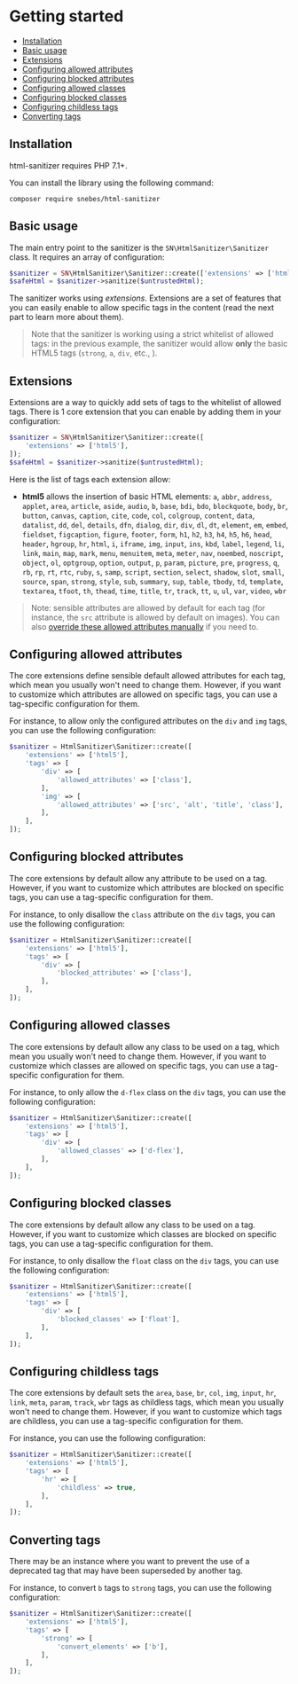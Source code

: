 # Getting started

- [Installation](#installation)
- [Basic usage](#basic-usage)
- [Extensions](#extensions)
- [Configuring allowed attributes](#configuring-allowed-attributes)
- [Configuring blocked attributes](#configuring-blocked-attributes)
- [Configuring allowed classes](#configuring-allowed-classes)
- [Configuring blocked classes](#configuring-blocked-classes)
- [Configuring childless tags](#configuring-childless-tags)
- [Converting tags](#converting-tags)

## Installation

html-sanitizer requires PHP 7.1+.

You can install the library using the following command:

```
composer require snebes/html-sanitizer
```

## Basic usage

The main entry point to the sanitizer is the `SN\HtmlSanitizer\Sanitizer` class. It requires
an array of configuration:

```php
$sanitizer = SN\HtmlSanitizer\Sanitizer::create(['extensions' => ['html5']]);
$safeHtml = $sanitizer->sanitize($untrustedHtml);
```

The sanitizer works using *extensions*. Extensions are a set of features that you can easily
enable to allow specific tags in the content (read the next part to learn more about them). 

> Note that the sanitizer is working using a strict whitelist of allowed tags: in the previous example,
> the sanitizer would allow **only** the basic HTML5 tags (`strong`, `a`, `div`, etc., ).

## Extensions

Extensions are a way to quickly add sets of tags to the whitelist of allowed tags.
There is 1 core extension that you can enable by adding them in your configuration:

```php
$sanitizer = SN\HtmlSanitizer\Sanitizer::create([
    'extensions' => ['html5'],
]);
$safeHtml = $sanitizer->sanitize($untrustedHtml);
```

Here is the list of tags each extension allow:

- **html5** allows the insertion of basic HTML elements:
  `a`, `abbr`, `address`, `applet`, `area`, `article`, `aside`, `audio`, `b`, `base`, `bdi`, `bdo`, `blockquote`,
  `body`, `br`, `button`, `canvas`, `caption`, `cite`, `code`, `col`, `colgroup`, `content`, `data`, `datalist`, `dd`,
  `del`, `details`, `dfn`, `dialog`, `dir`, `div`, `dl`, `dt`, `element`, `em`, `embed`, `fieldset`, `figcaption`, 
  `figure`, `footer`, `form`, `h1`, `h2`, `h3`, `h4`, `h5`, `h6`, `head`, `header`, `hgroup`, `hr`, `html`, `i`, 
  `iframe`, `img`, `input`, `ins`, `kbd`, `label`, `legend`, `li`, `link`, `main`, `map`, `mark`, `menu`, `menuitem`, 
  `meta`, `meter`, `nav`, `noembed`, `noscript`, `object`, `ol`, `optgroup`, `option`, `output`, `p`, `param`, 
  `picture`, `pre`, `progress`, `q`, `rb`, `rp`, `rt`, `rtc`, `ruby`, `s`, `samp`, `script`, `section`, `select`, 
  `shadow`, `slot`, `small`, `source`, `span`, `strong`, `style`, `sub`, `summary`, `sup`, `table`, `tbody`, `td`, 
  `template`, `textarea`, `tfoot`, `th`, `thead`, `time`, `title`, `tr`, `track`, `tt`, `u`, `ul`, `var`, `video`, `wbr`

> Note: sensible attributes are allowed by default for each tag (for instance, the `src` attribute is
> allowed by default on images). You can also
> [override these allowed attributes manually](#configuring-allowed-attributes) if you need to.

## Configuring allowed attributes

The core extensions define sensible default allowed attributes for each tag, which mean you usually won't need
to change them. However, if you want to customize which attributes are allowed on specific tags, you can use
a tag-specific configuration for them. 

For instance, to allow only the configured attributes on the `div` and `img` tags, you can use the following 
configuration:

```php
$sanitizer = HtmlSanitizer\Sanitizer::create([
    'extensions' => ['html5'],
    'tags' => [
        'div' => [
            'allowed_attributes' => ['class'],
        ],
        'img' => [
            'allowed_attributes' => ['src', 'alt', 'title', 'class'],
        ],
    ],
]);
```

## Configuring blocked attributes

The core extensions by default allow any attribute to be used on a tag. However, if you want to customize which
attributes are blocked on specific tags, you can use a tag-specific configuration for them. 

For instance, to only disallow the `class` attribute on the `div` tags, you can use the following configuration:

```php
$sanitizer = HtmlSanitizer\Sanitizer::create([
    'extensions' => ['html5'],
    'tags' => [
        'div' => [
            'blocked_attributes' => ['class'],
        ],
    ],
]);
```

## Configuring allowed classes

The core extensions by default allow any class to be used on a tag, which mean you usually won't need
to change them. However, if you want to customize which classes are allowed on specific tags, you can use
a tag-specific configuration for them. 

For instance, to only allow the `d-flex` class on the `div` tags, you can use the following configuration:

```php
$sanitizer = HtmlSanitizer\Sanitizer::create([
    'extensions' => ['html5'],
    'tags' => [
        'div' => [
            'allowed_classes' => ['d-flex'],
        ],
    ],
]);
```

## Configuring blocked classes

The core extensions by default allow any class to be used on a tag. However, if you want to customize which
classes are blocked on specific tags, you can use a tag-specific configuration for them. 

For instance, to only disallow the `float` class on the `div` tags, you can use the following configuration:

```php
$sanitizer = HtmlSanitizer\Sanitizer::create([
    'extensions' => ['html5'],
    'tags' => [
        'div' => [
            'blocked_classes' => ['float'],
        ],
    ],
]);
```

## Configuring childless tags

The core extensions by default sets the `area`, `base`, `br`, `col`, `img`, `input`, `hr`, `link`, `meta`,
`param`, `track`,  `wbr` tags as childless tags, which mean you usually won't need to change them.
However, if you want to customize which tags are childless, you can use a tag-specific configuration for them. 

For instance, you can use the following configuration:

```php
$sanitizer = HtmlSanitizer\Sanitizer::create([
    'extensions' => ['html5'],
    'tags' => [
        'hr' => [
            'childless' => true,
        ],
    ],
]);
```

## Converting tags

There may be an instance where you want to prevent the use of a deprecated tag that may have been
superseded by another tag.

For instance, to convert `b` tags to `strong` tags, you can use the following configuration:

```php
$sanitizer = HtmlSanitizer\Sanitizer::create([
    'extensions' => ['html5'],
    'tags' => [
        'strong' => [
            'convert_elements' => ['b'],
        ],
    ],
]);
```
